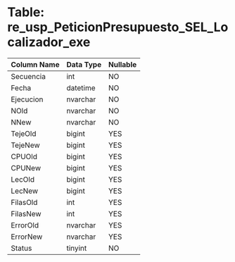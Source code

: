 # Table: re_usp_PeticionPresupuesto_SEL_Localizador_exe

| Column Name | Data Type | Nullable |
|-------------|-----------|----------|
| Secuencia | int | NO |
| Fecha | datetime | NO |
| Ejecucion | nvarchar | NO |
| NOld | nvarchar | NO |
| NNew | nvarchar | NO |
| TejeOld | bigint | YES |
| TejeNew | bigint | YES |
| CPUOld | bigint | YES |
| CPUNew | bigint | YES |
| LecOld | bigint | YES |
| LecNew | bigint | YES |
| FilasOld | int | YES |
| FilasNew | int | YES |
| ErrorOld | nvarchar | YES |
| ErrorNew | nvarchar | YES |
| Status | tinyint | NO |
